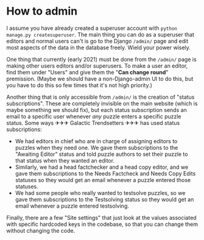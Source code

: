 # How to admin

I assume you have already created a superuser account with `python manage.py createsuperuser`. The main thing you can do as a superuser that editors and normal users can't is go to the Django `/admin/` page and edit most aspects of the data in the database freely. Wield your power wisely.

One thing that currently (early 2021) must be done from the `/admin/` page is making other users editors and/or superusers. To make a user an editor, find them under "Users" and give them the "**Can change round**" premission. (Maybe we should have a non-Django-admin UI to do this, but you have to do this so few times that it's not high priority.)

Another thing that is only accessible from `/admin/` is the creation of "status subscriptions". These are completely invisible on the main website (which is maybe something we should fix), but each status subscription sends an email to a specific user whenever *any* puzzle enters a specific puzzle status. Some ways ✈✈✈ Galactic Trendsetters ✈✈✈ has used status subscriptions:

- We had editors in chief who are in charge of assigning editors to puzzles when they need one. We gave them subscriptions to the "Awaiting Editor" status and told puzzle authors to set their puzzle to that status when they wanted an editor.
- Similarly, we had a head factchecker and a head copy editor, and we gave them subscriptions to the Needs Factcheck and Needs Copy Edits statuses so they would get an email whenever a puzzle entered those statuses.
- We had some people who really wanted to testsolve puzzles, so we gave them subscriptions to the Testsolving status so they would get an email whenever a puzzle entered testsolving.

Finally, there are a few "Site settings" that just look at the values associated with specific hardcoded keys in the codebase, so that you can change them without changing the code.
